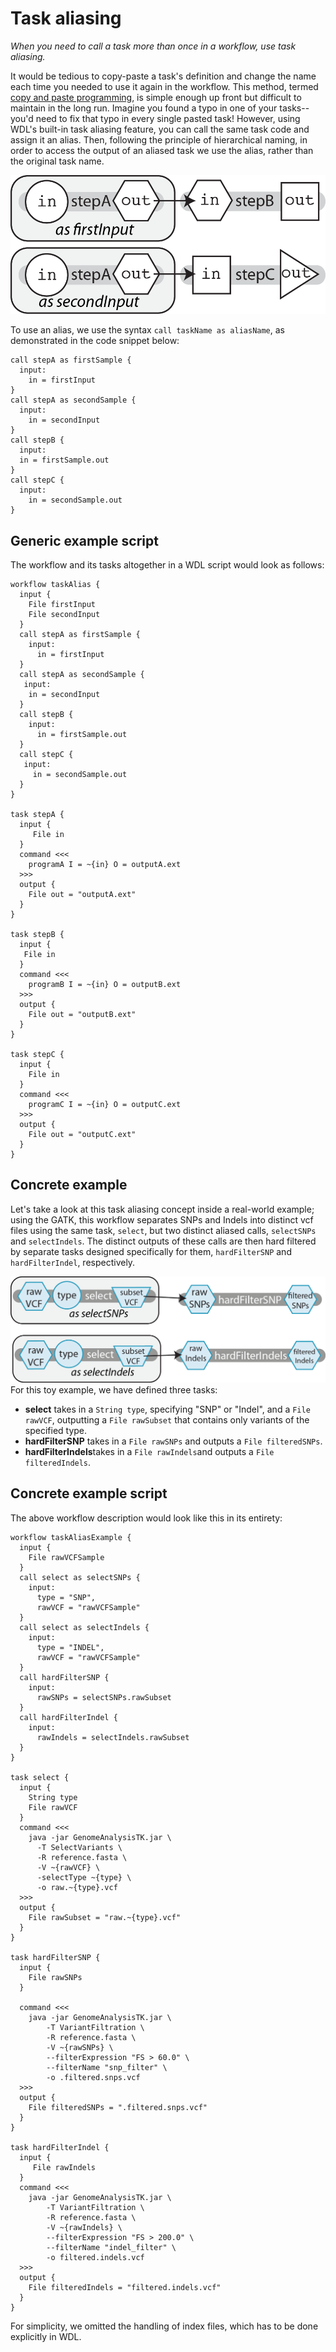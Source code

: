 # Task aliasing
*When you need to call a task more than once in a workflow, use task aliasing.* 

It would be tedious to copy-paste a task's definition and change the name each time you needed to use it again in the workflow. This method, termed [copy and paste programming](https://en.wikipedia.org/wiki/Copy-and-paste_programming), is simple enough up front but difficult to maintain in the long run. Imagine you found a typo in one of your tasks--you'd need to fix that typo in every single pasted task! However, using WDL's built-in task aliasing feature, you can call the same task code and assign it an alias. Then, following the principle of hierarchical naming, in order to access the output of an aliased task we use the alias, rather than the original task name.

![Diagram depicting the same task being used twice for different input samples. The first time the task is called, it is called with an alias "as firstInput", whereas the second time it is called, it is called with the alias "as secondInput". The output from the task the first time is used in a process StepB whereas the output from the task the second time is used in a process StepC.](../Images/task_alias.png)

To use an alias, we use the syntax `call taskName as aliasName`, as demonstrated in the code snippet below:
```wdl
call stepA as firstSample { 
  input: 
    in = firstInput 
}
call stepA as secondSample { 
  input: 
    in = secondInput 
}
call stepB { 
  input: 
  in = firstSample.out 
}
call stepC { 
  input: 
    in = secondSample.out 
}
```
## Generic example script

The workflow and its tasks altogether in a WDL script would look as follows:

```
workflow taskAlias {
  input {
    File firstInput
    File secondInput
  }
  call stepA as firstSample {
    input: 
      in = firstInput 
  }
  call stepA as secondSample {
   input: 
    in = secondInput
  }
  call stepB { 
    input: 
      in = firstSample.out 
  }
  call stepC {
   input: 
     in = secondSample.out
  }
}

task stepA {
  input {
     File in
  }
  command <<<
    programA I = ~{in} O = outputA.ext 
  >>>
  output { 
    File out = "outputA.ext" 
  }
}

task stepB {
  input {
   File in  
  }
  command <<<
    programB I = ~{in} O = outputB.ext 
  >>>
  output { 
    File out = "outputB.ext" 
  }
}

task stepC {
  input {
    File in  
  }
  command <<<
    programC I = ~{in} O = outputC.ext 
  >>>
  output { 
    File out = "outputC.ext" 
  }
}
```
## Concrete example

Let's take a look at this task aliasing concept inside a real-world example; using the GATK, this workflow separates SNPs and Indels into distinct vcf files using the same task, `select`, but two distinct aliased calls, `selectSNPs` and `selectIndels`. The distinct outputs of these calls are then hard filtered by separate tasks designed specifically for them, `hardFilterSNP` and `hardFilterIndel`, respectively.

![Diagram depicting how a raw VCF is used as input to the same task, "select" that is used with two different aliases; selectSNPs and selectIndels. The two separate outputs are then passed to two different tools, hardFileterSNPs and hardFilterIndels, respectively.](../Images/gatk_alias.png)
For this toy example, we have defined three tasks:

* **select** takes in a `String type`, specifying "SNP" or "Indel", and a `File rawVCF`, outputting a `File rawSubset` that contains only variants of the specified type.
* **hardFilterSNP** takes in a `File rawSNPs` and outputs a `File filteredSNPs`.
* **hardFilterIndels**takes in a `File rawIndels`and outputs a `File filteredIndels`.

## Concrete example script

The above workflow description would look like this in its entirety:

```wdl
workflow taskAliasExample {
  input {
    File rawVCFSample
  }
  call select as selectSNPs { 
    input: 
      type = "SNP", 
      rawVCF = "rawVCFSample"
  }
  call select as selectIndels {
    input: 
      type = "INDEL", 
      rawVCF = "rawVCFSample" 
  }
  call hardFilterSNP {
    input:
      rawSNPs = selectSNPs.rawSubset 
  }
  call hardFilterIndel { 
    input:
      rawIndels = selectIndels.rawSubset 
  }
}

task select {
  input {
    String type
    File rawVCF
  }
  command <<<
    java -jar GenomeAnalysisTK.jar \
      -T SelectVariants \
      -R reference.fasta \
      -V ~{rawVCF} \
      -selectType ~{type} \
      -o raw.~{type}.vcf
  >>>
  output {
    File rawSubset = "raw.~{type}.vcf"
  }
}

task hardFilterSNP {
  input {
    File rawSNPs
  }

  command <<<
    java -jar GenomeAnalysisTK.jar \
        -T VariantFiltration \
        -R reference.fasta \
        -V ~{rawSNPs} \
        --filterExpression "FS > 60.0" \
        --filterName "snp_filter" \
        -o .filtered.snps.vcf
  >>>
  output {
    File filteredSNPs = ".filtered.snps.vcf"
  }
}

task hardFilterIndel {
  input {
     File rawIndels
  }
  command <<<
    java -jar GenomeAnalysisTK.jar \
        -T VariantFiltration \
        -R reference.fasta \
        -V ~{rawIndels} \
        --filterExpression "FS > 200.0" \
        --filterName "indel_filter" \
        -o filtered.indels.vcf
  >>>
  output {
    File filteredIndels = "filtered.indels.vcf"
  }
}
```

For simplicity, we omitted the handling of index files, which has to be done explicitly in WDL. 

